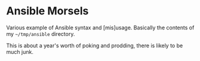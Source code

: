 # Ansible Morsels

Various example of Ansible syntax and [mis]usage. Basically the contents of my `~/tmp/ansible` directory.

This is about a year's worth of poking and prodding, there is likely to be much junk.
